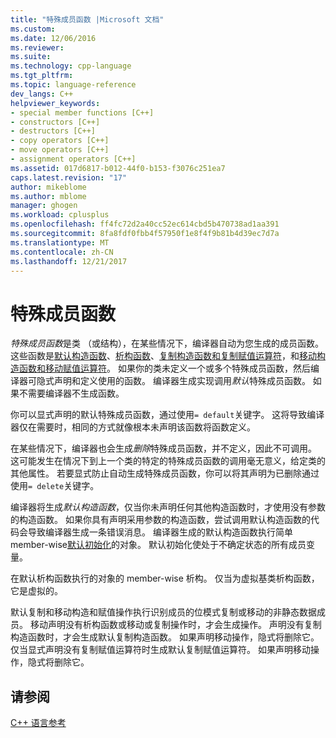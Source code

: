 ```yaml
---
title: "特殊成员函数 |Microsoft 文档"
ms.custom: 
ms.date: 12/06/2016
ms.reviewer: 
ms.suite: 
ms.technology: cpp-language
ms.tgt_pltfrm: 
ms.topic: language-reference
dev_langs: C++
helpviewer_keywords:
- special member functions [C++]
- constructors [C++]
- destructors [C++]
- copy operators [C++]
- move operators [C++]
- assignment operators [C++]
ms.assetid: 017d6817-b012-44f0-b153-f3076c251ea7
caps.latest.revision: "17"
author: mikeblome
ms.author: mblome
manager: ghogen
ms.workload: cplusplus
ms.openlocfilehash: ff4fc72d2a40cc52ec614cbd5b470738ad1aa391
ms.sourcegitcommit: 8fa8fdf0fbb4f57950f1e8f4f9b81b4d39ec7d7a
ms.translationtype: MT
ms.contentlocale: zh-CN
ms.lasthandoff: 12/21/2017
---
```

# <a name="special-member-functions"></a>特殊成员函数  
  
*特殊成员函数*是类 （或结构），在某些情况下，编译器自动为您生成的成员函数。 这些函数是[默认构造函数](constructors-cpp.md#default_constructors)、[析构函数](destructors-cpp.md)、[复制构造函数和复制赋值运算符](copy-constructors-and-copy-assignment-operators-cpp.md)，和[移动构造函数和移动赋值运算符](move-constructors-and-move-assignment-operators-cpp.md)。 如果你的类未定义一个或多个特殊成员函数，然后编译器可隐式声明和定义使用的函数。 编译器生成实现调用*默认*特殊成员函数。 如果不需要编译器不生成函数。  
  
你可以显式声明的默认特殊成员函数，通过使用`= default`关键字。 这将导致编译器仅在需要时，相同的方式就像根本未声明该函数将函数定义。 

在某些情况下，编译器也会生成*删除*特殊成员函数，并不定义，因此不可调用。 这可能发生在情况下到上一个类的特定的特殊成员函数的调用毫无意义，给定类的其他属性。 若要显式防止自动生成特殊成员函数，你可以将其声明为已删除通过使用`= delete`关键字。  
  
编译器将生成*默认构造函数*，仅当你未声明任何其他构造函数时，才使用没有参数的构造函数。 如果你具有声明采用参数的构造函数，尝试调用默认构造函数的代码会导致编译器生成一条错误消息。 编译器生成的默认构造函数执行简单 member-wise[默认初始化](initializers.md#default_initialization)的对象。 默认初始化使处于不确定状态的所有成员变量。  
  
在默认析构函数执行的对象的 member-wise 析构。 仅当为虚拟基类析构函数，它是虚拟的。  
  
默认复制和移动构造和赋值操作执行识别成员的位模式复制或移动的非静态数据成员。 移动声明没有析构函数或移动或复制操作时，才会生成操作。 声明没有复制构造函数时，才会生成默认复制构造函数。 如果声明移动操作，隐式将删除它。 仅当显式声明没有复制赋值运算符时生成默认复制赋值运算符。 如果声明移动操作，隐式将删除它。  
  
## <a name="see-also"></a>请参阅  
[C++ 语言参考](cpp-language-reference.md)  



 
